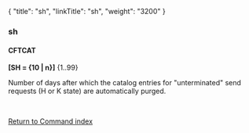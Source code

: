 {
    "title": "sh",
    "linkTitle": "sh",
    "weight": "3200"
}<span id="sh"></span>

### sh

#### CFTCAT

**[SH = {<span class="underline">10</span> &#124; n}]** {1..99}

Number of days after which the catalog entries for "unterminated"
send requests (H or K state) are automatically purged.

 

[Return to Command index](../../)
